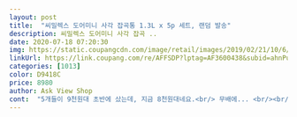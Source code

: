 ```yaml
---
layout: post 
title:  "씨밀렉스 도어미니 사각 잡곡통 1.3L x 5p 세트, 랜덤 발송" 
description: 씨밀렉스 도어미니 사각 잡곡 ..
date: 2020-07-18 07:20:30 
img: https://static.coupangcdn.com/image/retail/images/2019/02/21/10/6/332704c6-284c-4fd0-bf43-4b3b86bfc8e6.jpg 
linkUrl: https://link.coupang.com/re/AFFSDP?lptag=AF3600438&subid=ahnPublicAsk&pageKey=189256559&itemId=540410436&vendorItemId=4413462369&traceid=V0-113-dd76eb35dbb6acb2 
categories: [1013] 
color: D9418C 
price: 8980 
author: Ask View Shop 
cont:  "5개들이 9천원대 초반에 샀는데, 지금 8천원대네요.<br/> 무배에... <br/><br/>5개중에 1개만 그러고 이미 씻었고 교환하기도 귀찮아서 그냥 쓰려구요<br/>개꿀<br/>검수 좀 제대로 해서 상품 파셨음 좋겠네요<br/>그 홈바러는데 거긴 들어가는데, 양쪽 문열고 어디에도 안들어가는 사이즈.<br/><br/>그래도 이건정말 대박물건같아요 내용물많이들어가고 안전하고 .<br/>.<br/>(그런데 사각뚜껑여닫을때 힘좀들어가야해요)<br/>그러나 더 큰거보단 이 크기가 좋아요.<br/><br/>그러나 우리는 냉장보관은 안하므로... <br/><br/>느무 좋음!!!<br/>다만 냉장고 문에 쏙 안들어감.<br/><br/>뚜껑도 헐겁게 열고 닫는게 아니라 힘있게 되네요<br/>받을때 자세히 볼껄 그랬네요<br/>씻고 잡곡통 담을때서야 검은 오염들을 발견했네요<br/>오염만 아니였음 별5개 줬을텐데 불량 받아서 기분 별로라 3개 줍니다<br/>우리는 시리얼 담고, 개밥도 담고 이런 용도로 샀는데, 밀폐는 아닌둣하나 일주일 이상 바삭함.<br/><br/>잡곡통 자체는 편리하고 좋아요<br/>저는힘이쎄서 잘열고 닫았는데 연약하신분들은 남편분께 부탁드려야할거예요  정말잘만들었다는생각들어요 그리고 가격이 너무착해요<br/>지펠 양문형에는 냉장실문에 들어감.<br/><br/>집에 지펠 양문형이랑 디오스 4도어 얼음정수기 냉장고 있는데,<br/>쿠팡에서 산것중 제일맘에들어요 뚜껑을열면  위로봉긋솟아오른 동그란 주둥이가 정말 끝내주는역할을하네요 뚜껑으로 내용물이보여서 흘리면어떻하지?걱정했는데요 .<br/>.<br/>정말 괜한걱정이었어요 너무안전해요 그런데제가 어디까지인가보려고 올리고당 가득담아놓은통을 꺼꾸로했다가 다시바로해서 내려가길기다려야하는디.<br/>.<br/>성질급해 바로뚜껑열었더니 쬐끔샜어요 내려가기도전에열어서 위로좀올라온거죠<br/>행여오를까싶어 더사놓았다가 올케주려고요 제발가격올리지마셔요<br/>호랑이 시리얼.<br/> 600g찌리 나눠담으면 두통담고도 좀 남아요.<br/><br/>" 
---
```


